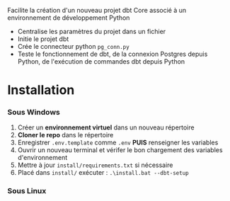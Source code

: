 Facilite la création d'un nouveau projet dbt Core associé à un environnement de développement Python
- Centralise les paramètres du projet dans un fichier 
- Initie le projet dbt
- Crée le connecteur python `pg_conn.py`
- Teste le fonctionnement de dbt, de la connexion Postgres depuis Python, de l'exécution de commandes dbt depuis Python

# Installation
### Sous Windows
1. Créer un **environnement virtuel** dans un nouveau répertoire
2. **Cloner le repo** dans le répertoire
2. Enregistrer `.env.template` comme `.env` **PUIS** renseigner les variables
3. Ouvrir un nouveau terminal et vérifer le bon chargement des variables d'environnement
3. Mettre à jour `install/requirements.txt` si nécessaire 
4. Placé dans `install/` exécuter : `.\install.bat --dbt-setup`
### Sous Linux